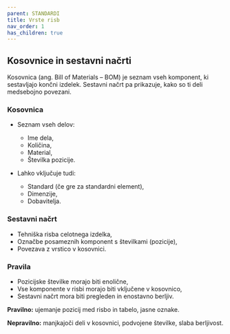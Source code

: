 ```yaml
---
parent: STANDARDI
title: Vrste risb
nav_order: 1
has_children: true
---
```


## Kosovnice in sestavni načrti

Kosovnica (ang. Bill of Materials – BOM) je seznam vseh komponent, ki sestavljajo končni izdelek. Sestavni načrt pa prikazuje, kako so ti deli medsebojno povezani.

### Kosovnica

* Seznam vseh delov:

  * Ime dela,
  * Količina,
  * Material,
  * Številka pozicije.
* Lahko vključuje tudi:

  * Standard (če gre za standardni element),
  * Dimenzije,
  * Dobavitelja.

### Sestavni načrt

* Tehniška risba celotnega izdelka,
* Označbe posameznih komponent s številkami (pozicije),
* Povezava z vrstico v kosovnici.

### Pravila

* Pozicijske številke morajo biti enolične,
* Vse komponente v risbi morajo biti vključene v kosovnico,
* Sestavni načrt mora biti pregleden in enostavno berljiv.

**Pravilno:** ujemanje pozicij med risbo in tabelo, jasne oznake.

**Nepravilno:** manjkajoči deli v kosovnici, podvojene številke, slaba berljivost.

